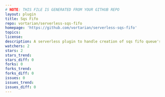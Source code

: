 ```yaml
---
# NOTE: THIS FILE IS GENERATED FROM YOUR GITHUB REPO
layout: plugin
title: Sqs Fifo
repo: vortarian/serverless-sqs-fifo
homepage: 'https://github.com/vortarian/serverless-sqs-fifo'
topics: 
license: 
description: A serverless plugin to handle creation of sqs fifo queue's in aws (stop-gap)
watchers: 2
stars: 2
stars_trend: 
stars_diff: 0
forks: 0
forks_trend: 
forks_diff: 0
issues: 0
issues_trend: 
issues_diff: 0
---
```

